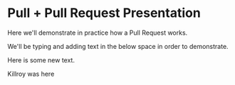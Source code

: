 # Pull + Pull Request Presentation

Here we'll demonstrate in practice how a Pull Request works.

We'll be typing and adding text in the below space in order to demonstrate.

Here is some new text.

Killroy was here
